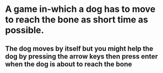 # A game in-which a dog has to move to reach the bone as short time as possible.

## The dog moves by itself but you might help the dog by pressing the arrow keys then press enter when the dog is about to reach the bone
